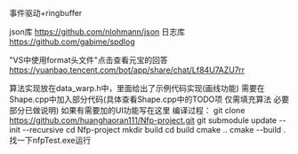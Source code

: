 事件驱动+ringbuffer

json库 https://github.com/nlohmann/json
日志库 https://github.com/gabime/spdlog

"VS中使用format头文件"点击查看元宝的回答
https://yuanbao.tencent.com/bot/app/share/chat/Lf84U7AZU7rr

算法实现放在data_warp.h中，里面给出了示例代码实现(画线功能)
需要在Shape.cpp中加入部分代码(具体查看Shape.cpp中的TODO项 仅需填充算法 必要部分已做说明)
如果有需要加的UI功能写在这里
编译过程：
git clone https://github.com/huanghaoran111/Nfp-project.git
git submodule update --init --recursive
cd Nfp-project
mkdir build
cd build
cmake ..
cmake --build .
找一下nfpTest.exe运行
